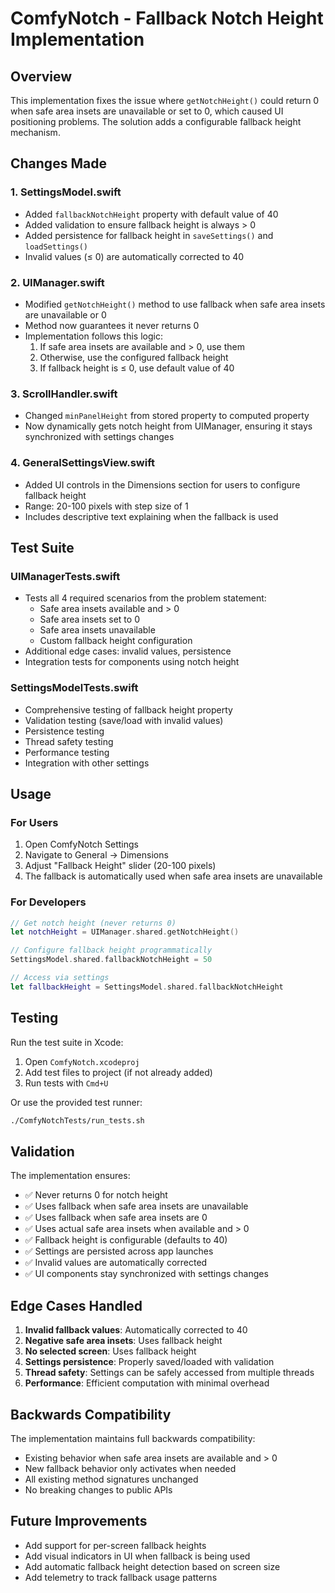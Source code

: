 # ComfyNotch - Fallback Notch Height Implementation

## Overview

This implementation fixes the issue where `getNotchHeight()` could return 0 when safe area insets are unavailable or set to 0, which caused UI positioning problems. The solution adds a configurable fallback height mechanism.

## Changes Made

### 1. SettingsModel.swift
- Added `fallbackNotchHeight` property with default value of 40
- Added validation to ensure fallback height is always > 0
- Added persistence for fallback height in `saveSettings()` and `loadSettings()`
- Invalid values (≤ 0) are automatically corrected to 40

### 2. UIManager.swift
- Modified `getNotchHeight()` method to use fallback when safe area insets are unavailable or 0
- Method now guarantees it never returns 0
- Implementation follows this logic:
  1. If safe area insets are available and > 0, use them
  2. Otherwise, use the configured fallback height
  3. If fallback height is ≤ 0, use default value of 40

### 3. ScrollHandler.swift
- Changed `minPanelHeight` from stored property to computed property
- Now dynamically gets notch height from UIManager, ensuring it stays synchronized with settings changes

### 4. GeneralSettingsView.swift
- Added UI controls in the Dimensions section for users to configure fallback height
- Range: 20-100 pixels with step size of 1
- Includes descriptive text explaining when the fallback is used

## Test Suite

### UIManagerTests.swift
- Tests all 4 required scenarios from the problem statement:
  - Safe area insets available and > 0
  - Safe area insets set to 0
  - Safe area insets unavailable
  - Custom fallback height configuration
- Additional edge cases: invalid values, persistence
- Integration tests for components using notch height

### SettingsModelTests.swift
- Comprehensive testing of fallback height property
- Validation testing (save/load with invalid values)
- Persistence testing
- Thread safety testing
- Performance testing
- Integration with other settings

## Usage

### For Users
1. Open ComfyNotch Settings
2. Navigate to General → Dimensions
3. Adjust "Fallback Height" slider (20-100 pixels)
4. The fallback is automatically used when safe area insets are unavailable

### For Developers
```swift
// Get notch height (never returns 0)
let notchHeight = UIManager.shared.getNotchHeight()

// Configure fallback height programmatically
SettingsModel.shared.fallbackNotchHeight = 50

// Access via settings
let fallbackHeight = SettingsModel.shared.fallbackNotchHeight
```

## Testing

Run the test suite in Xcode:
1. Open `ComfyNotch.xcodeproj`
2. Add test files to project (if not already added)
3. Run tests with `Cmd+U`

Or use the provided test runner:
```bash
./ComfyNotchTests/run_tests.sh
```

## Validation

The implementation ensures:
- ✅ Never returns 0 for notch height
- ✅ Uses fallback when safe area insets are unavailable
- ✅ Uses fallback when safe area insets are 0
- ✅ Uses actual safe area insets when available and > 0
- ✅ Fallback height is configurable (defaults to 40)
- ✅ Settings are persisted across app launches
- ✅ Invalid values are automatically corrected
- ✅ UI components stay synchronized with settings changes

## Edge Cases Handled

1. **Invalid fallback values**: Automatically corrected to 40
2. **Negative safe area insets**: Uses fallback height
3. **No selected screen**: Uses fallback height
4. **Settings persistence**: Properly saved/loaded with validation
5. **Thread safety**: Settings can be safely accessed from multiple threads
6. **Performance**: Efficient computation with minimal overhead

## Backwards Compatibility

The implementation maintains full backwards compatibility:
- Existing behavior when safe area insets are available and > 0
- New fallback behavior only activates when needed
- All existing method signatures unchanged
- No breaking changes to public APIs

## Future Improvements

- Add support for per-screen fallback heights
- Add visual indicators in UI when fallback is being used
- Add automatic fallback height detection based on screen size
- Add telemetry to track fallback usage patterns